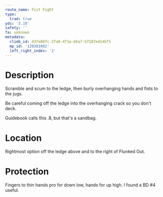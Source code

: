 ```yaml
---
route_name: Fist Fight
type:
  trad: true
yds: '5.10'
safety: ''
fa: unknown
metadata:
  climb_id: 43fe80fc-2fa8-4f1e-b5a7-b7187ed14bf5
  mp_id: '120381802'
  left_right_index: '2'
---
```

# Description
Scramble and scum to the ledge, then burly overhanging hands and fists to the jugs.

Be careful coming off the ledge into the overhanging crack so you don't deck.

Guidebook calls this .8, but that's a sandbag.

# Location
Rightmost option off the ledge above and to the right of Flunked Out.

# Protection
Fingers to thin hands pro for down low, hands for up high. I found a BD #4 useful.
